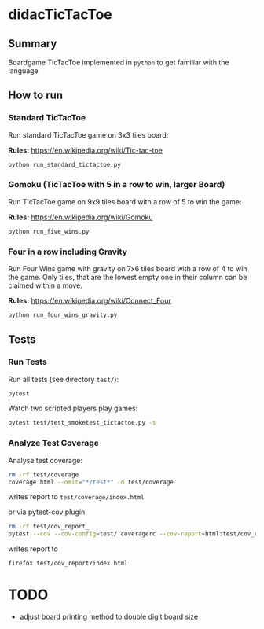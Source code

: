 # didacTicTacToe

## Summary
Boardgame TicTacToe implemented in ``python`` to get familiar with the language

## How to run

### Standard TicTacToe
Run standard TicTacToe game on 3x3 tiles board:


**Rules:**
https://en.wikipedia.org/wiki/Tic-tac-toe
```bash
python run_standard_tictactoe.py
```

### Gomoku (TicTacToe with 5 in a row to win, larger Board)
Run TicTacToe game on 9x9 tiles board with a row of 5 to win the game:

**Rules:**
https://en.wikipedia.org/wiki/Gomoku
```bash
python run_five_wins.py
```
### Four in a row including Gravity
Run Four Wins game with gravity on 7x6 tiles board with a row of 4 to win the game.
Only tiles, that are the lowest empty one in their column can be claimed within a move.

**Rules:**
https://en.wikipedia.org/wiki/Connect_Four
```bash
python run_four_wins_gravity.py
```

## Tests

### Run Tests
Run all tests (see directory `test/`):
```bash
pytest
```

Watch two scripted players play games:
```bash
pytest test/test_smoketest_tictactoe.py -s
```

### Analyze Test Coverage
Analyse test coverage:
```bash
rm -rf test/coverage
coverage html --omit="*/test*" -d test/coverage
```
writes report to `test/coverage/index.html`

or via pytest-cov plugin
```bash
rm -rf test/cov_report_
pytest --cov --cov-config=test/.coveragerc --cov-report=html:test/cov_report
```
writes report to
```bash
firefox test/cov_report/index.html
```

# TODO
* adjust board printing method to double digit board size
